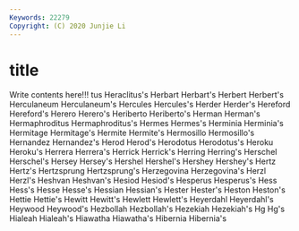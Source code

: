 ```yaml
---
Keywords: 22279
Copyright: (C) 2020 Junjie Li
---
```


# title

Write contents here!!!
tus 
Heraclitus's 
Herbart 
Herbart's 
Herbert 
Herbert's
Herculaneum 
Herculaneum's 
Hercules 
Hercules's 
Herder 
Herder's 
Hereford 
Hereford's 
Herero 
Herero's
Heriberto 
Heriberto's 
Herman 
Herman's 
Hermaphroditus 
Hermaphroditus's 
Hermes 
Hermes's 
Herminia 
Herminia's
Hermitage 
Hermitage's 
Hermite 
Hermite's 
Hermosillo 
Hermosillo's 
Hernandez 
Hernandez's 
Herod 
Herod's
Herodotus 
Herodotus's 
Heroku 
Heroku's 
Herrera 
Herrera's 
Herrick 
Herrick's 
Herring 
Herring's
Herschel 
Herschel's 
Hersey 
Hersey's 
Hershel 
Hershel's 
Hershey 
Hershey's 
Hertz 
Hertz's
Hertzsprung 
Hertzsprung's 
Herzegovina 
Herzegovina's 
Herzl 
Herzl's 
Heshvan 
Heshvan's 
Hesiod 
Hesiod's
Hesperus 
Hesperus's 
Hess 
Hess's 
Hesse 
Hesse's 
Hessian 
Hessian's 
Hester 
Hester's
Heston 
Heston's 
Hettie 
Hettie's 
Hewitt 
Hewitt's 
Hewlett 
Hewlett's 
Heyerdahl 
Heyerdahl's
Heywood 
Heywood's 
Hezbollah 
Hezbollah's 
Hezekiah 
Hezekiah's 
Hg 
Hg's 
Hialeah 
Hialeah's
Hiawatha 
Hiawatha's 
Hibernia 
Hibernia's 
